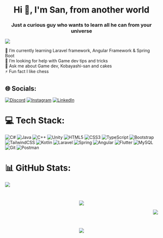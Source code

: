 <h1 align="center">Hi 🖖, I'm San, from another world</h1>
<h3 align="center">Just a curious guy who wants to learn all he can from your universe</h3>

![](https://github-profile-trophy.vercel.app/?username=drake-san&theme=dracula&no-frame=true&no-bg=false&margin-w=4)

🌱 I’m currently learning  Laravel framework, Angular Framework & Spring Boot<br>🤝 I’m looking for help with Game dev tips and tricks<br>💬 Ask me about Game dev, Kobayashi-san and cakes<br>⚡ Fun fact I like chess

## 🌐 Socials:
[![Discord](https://img.shields.io/badge/Discord-%237289DA.svg?logo=discord&logoColor=white)](https://discord.com/users/644930404582817792) [![Instagram](https://img.shields.io/badge/Instagram-%23E4405F.svg?logo=Instagram&logoColor=white)](https://instagram.com/drakesan3) [![LinkedIn](https://img.shields.io/badge/LinkedIn-%230077B5.svg?logo=linkedin&logoColor=white)](https://linkedin.com/in/frederic-arthur-gouet-iii) 

# 💻 Tech Stack:
![C#](https://img.shields.io/badge/c%23-%23239120.svg?style=for-the-badge&logo=csharp&logoColor=white) ![Java](https://img.shields.io/badge/java-%23ED8B00.svg?style=for-the-badge&logo=openjdk&logoColor=white) ![C++](https://img.shields.io/badge/c++-%2300599C.svg?style=for-the-badge&logo=c%2B%2B&logoColor=white) ![Unity](https://img.shields.io/badge/unity-%2302569B.svg?style=for-the-badge&logo=unity&logoColor=black) ![HTML5](https://img.shields.io/badge/html5-%23E34F26.svg?style=for-the-badge&logo=html5&logoColor=white) ![CSS3](https://img.shields.io/badge/css3-%231572B6.svg?style=for-the-badge&logo=css3&logoColor=white) ![TypeScript](https://img.shields.io/badge/typescript-%23007ACC.svg?style=for-the-badge&logo=typescript&logoColor=white) ![Bootstrap](https://img.shields.io/badge/bootstrap-%238511FA.svg?style=for-the-badge&logo=bootstrap&logoColor=white) ![TailwindCSS](https://img.shields.io/badge/tailwindcss-%2338B2AC.svg?style=for-the-badge&logo=tailwind-css&logoColor=white) ![Kotlin](https://img.shields.io/badge/kotlin-%237F52FF.svg?style=for-the-badge&logo=kotlin&logoColor=white)  ![Laravel](https://img.shields.io/badge/laravel-%23FF2D20.svg?style=for-the-badge&logo=laravel&logoColor=white) ![Spring](https://img.shields.io/badge/spring-%236DB33F.svg?style=for-the-badge&logo=spring&logoColor=white) ![Angular](https://img.shields.io/badge/angular-%23DD0031.svg?style=for-the-badge&logo=angular&logoColor=white)  ![Flutter](https://img.shields.io/badge/Flutter-%2302569B.svg?style=for-the-badge&logo=Flutter&logoColor=white)  ![MySQL](https://img.shields.io/badge/mysql-4479A1.svg?style=for-the-badge&logo=mysql&logoColor=white) ![Git](https://img.shields.io/badge/git-%23F05033.svg?style=for-the-badge&logo=git&logoColor=white) ![Postman](https://img.shields.io/badge/Postman-FF6C37?style=for-the-badge&logo=postman&logoColor=white)

# 📊 GitHub Stats:
<p><img src="https://github-readme-stats.vercel.app/api/top-langs/?username=drake-san&theme=dracula&hide_border=false&include_all_commits=false&count_private=true&layout=compact"></p><br/>
<p align="center"><img src="https://github-readme-stats.vercel.app/api?username=drake-san&theme=dracula&hide_border=false&include_all_commits=false&count_private=true"></p>
<p align="right"><img src="https://github-readme-streak-stats.herokuapp.com/?user=drake-san&theme=dracula&hide_border=false"></p><br/>

<p align="center"><img src="https://quotes-github-readme.vercel.app/api?type=horizontal&theme=radical"/></p>

<!-- Proudly created with GPRM ( https://gprm.itsvg.in ) -->

